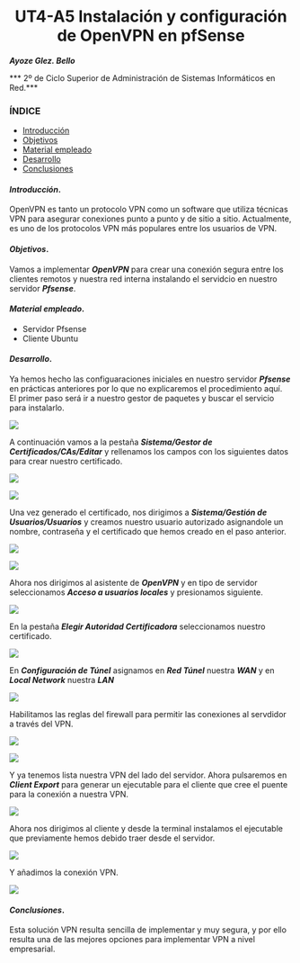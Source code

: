 
<center>

# UT4-A5 Instalación y configuración de OpenVPN en pfSense


</center>

***Ayoze Glez. Bello***

*** 2º de Ciclo Superior de Administración de Sistemas Informáticos en Red.***

### ÍNDICE

+ [Introducción](#id1)
+ [Objetivos](#id2)
+ [Material empleado](#id3)
+ [Desarrollo](#id4)
+ [Conclusiones](#id5)


#### ***Introducción***. <a name="id1"></a>

OpenVPN es tanto un protocolo VPN como un software que utiliza técnicas VPN para asegurar conexiones punto a punto y de sitio a sitio. Actualmente, es uno de los protocolos VPN más populares entre los usuarios de VPN.

#### ***Objetivos***. <a name="id2"></a>

Vamos a implementar ***OpenVPN*** para crear una conexión segura entre los clientes remotos y nuestra red interna instalando el servidcio en nuestro servidor ***Pfsense***.

#### ***Material empleado***. <a name="id3"></a>

- Servidor Pfsense
- Cliente Ubuntu

#### ***Desarrollo***. <a name="id4"></a>

Ya hemos hecho las configuaraciones iniciales en nuestro servidor ***Pfsense*** en prácticas anteriores por lo que no explicaremos el procedimiento aquí.  
El primer paso será ir a nuestro gestor de paquetes y buscar el servicio para instalarlo.

![](./img/Captura.JPG)

A continuación vamos a la pestaña ***Sistema/Gestor de Certificados/CAs/Editar*** y rellenamos los campos con los siguientes datos para crear nuestro certificado.

![](./img/2.JPG)

![](./img/3.JPG)

Una vez generado el certificado, nos dirigimos a ***Sistema/Gestión de Usuarios/Usuarios*** y creamos nuestro usuario autorizado asignandole un nombre, contraseña y el certificado que hemos creado en el paso anterior.

![](./img/4.JPG)

![](./img/5.JPG)

Ahora nos dirigimos al asistente de ***OpenVPN*** y en tipo de servidor seleccionamos ***Acceso a usuarios locales*** y presionamos siguiente.

![](./img/6.JPG)

En la pestaña ***Elegir Autoridad Certificadora*** seleccionamos nuestro certificado.

![](./img/7.JPG)

En ***Configuración de Túnel*** asignamos en ***Red Túnel*** nuestra ***WAN*** y en ***Local Network*** nuestra ***LAN***

![](./img/9.JPG)

Habilitamos las reglas del firewall para permitir las conexiones al servdidor a través del VPN.

![](./img/10.JPG)

![](./img/12.JPG)

Y ya tenemos lista nuestra VPN del lado del servidor. Ahora pulsaremos en ***Client Export*** para generar un ejecutable para el cliente que cree el puente para la conexión a nuestra VPN.

![](./img/200.JPG)

Ahora nos dirigimos al cliente y desde la terminal instalamos el ejecutable que previamente hemos debido traer desde el servidor.

![](./img/13.JPG)

Y añadimos la conexión VPN.

![](./img/15.JPG)

#### ***Conclusiones***. <a name="id5"></a>

Esta solución VPN resulta sencilla de implementar y muy segura, y por ello resulta una de las mejores opciones para implementar VPN a nivel empresarial.
